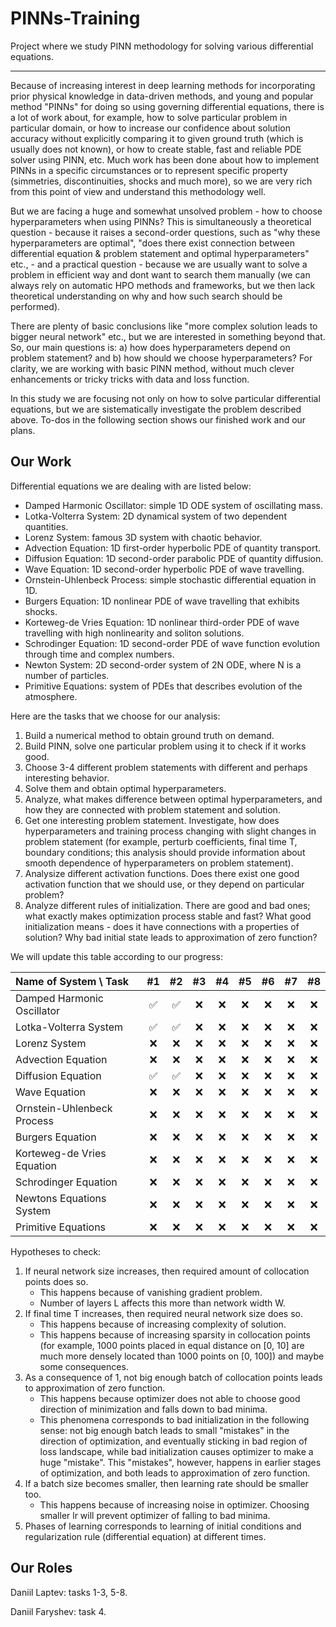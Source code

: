 # PINNs-Training
Project where we study PINN methodology for solving various differential equations.

---

Because of increasing interest in deep learning methods for incorporating prior physical knowledge in data-driven methods, and young and popular method "PINNs" for doing so using governing differential equations, there is a lot of work about, for example, how to solve particular problem in particular domain, or how to increase our confidence about solution accuracy without explicitly comparing it to given ground truth (which is usually does not known), or how to create stable, fast and reliable PDE solver using PINN, etc. Much work has been done about how to implement PINNs in a specific circumstances or to represent specific property (simmetries, discontinuities, shocks and much more), so we are very rich from this point of view and understand this methodology well.

But we are facing a huge and somewhat unsolved problem - how to choose hyperparameters when using PINNs? This is simultaneously a theoretical question - because it raises a second-order questions, such as "why these hyperparameters are optimal", "does there exist connection between differential equation & problem statement and optimal hyperparameters" etc., - and a practical question - because we are usually want to solve a problem in efficient way and dont want to search them manually (we can always rely on automatic HPO methods and frameworks, but we then lack theoretical understanding on why and how such search should be performed).

There are plenty of basic conclusions like "more complex solution leads to bigger neural network" etc., but we are interested in something beyond that. So, our main questions is: a) how does hyperparameters depend on problem statement? and b) how should we choose hyperparameters? For clarity, we are working with basic PINN method, without much clever enhancements or tricky tricks with data and loss function. 

In this study we are focusing not only on how to solve particular differential equations, but we are sistematically investigate the problem described above. To-dos in the following section shows our finished work and our plans.

## Our Work

Differential equations we are dealing with are listed below:

- Damped Harmonic Oscillator: simple 1D ODE system of oscillating mass.
- Lotka-Volterra System: 2D dynamical system of two dependent quantities.
- Lorenz System: famous 3D system with chaotic behavior.
- Advection Equation: 1D first-order hyperbolic PDE of quantity transport.
- Diffusion Equation: 1D second-order parabolic PDE of quantity diffusion.
- Wave Equation: 1D second-order hyperbolic PDE of wave travelling.
- Ornstein-Uhlenbeck Process: simple stochastic differential equation in 1D.
- Burgers Equation: 1D nonlinear PDE of wave travelling that exhibits shocks.
- Korteweg-de Vries Equation: 1D nonlinear third-order PDE of wave travelling with high nonlinearity and soliton solutions.
- Schrodinger Equation: 1D second-order PDE of wave function evolution through time and complex numbers.
- Newton System: 2D second-order system of 2N ODE, where N is a number of particles.
- Primitive Equations: system of PDEs that describes evolution of the atmosphere.

Here are the tasks that we choose for our analysis:

1. Build a numerical method to obtain ground truth on demand.
2. Build PINN, solve one particular problem using it to check if it works good.
3. Choose 3-4 different problem statements with different and perhaps interesting behavior.
4. Solve them and obtain optimal hyperparameters.
5. Analyze, what makes difference between optimal hyperparameters, and how they are connected with problem statement and solution.
6. Get one interesting problem statement. Investigate, how does hyperparameters and training process changing with slight changes in problem statement (for example, perturb coefficients, final time T, boundary conditions; this analysis should provide information about smooth dependence of hyperparameters on problem statement).
7. Analysize different activation functions. Does there exist one good activation function that we should use, or they depend on particular problem?
8. Analyze different rules of initialization. There are good and bad ones; what exactly makes optimization process stable and fast? What good initialization means - does it have connections with a properties of solution? Why bad initial state leads to approximation of zero function?

We will update this table according to our progress:

| Name of System \ Task | #1 | #2 | #3 | #4 | #5 | #6 | #7 | #8 |
|:--|:-:|:-:|:-:|:-:|:-:|:-:|:-:|:-:|
| Damped Harmonic Oscillator | ✅ | ✅ | ❌ | ❌ | ❌ | ❌ | ❌ | ❌ |
| Lotka-Volterra System | ✅ | ✅ | ❌ | ❌ | ❌ | ❌ | ❌ | ❌ |
| Lorenz System | ❌ | ❌ | ❌ | ❌ | ❌ | ❌ | ❌ | ❌ |
| Advection Equation | ❌ | ❌ | ❌ | ❌ | ❌ | ❌ | ❌ | ❌ |
| Diffusion Equation | ✅ | ✅ | ❌ | ❌ | ❌ | ❌ | ❌ | ❌ |
| Wave Equation | ❌ | ❌ | ❌ | ❌ | ❌ | ❌ | ❌ | ❌ |
| Ornstein-Uhlenbeck Process | ❌ | ❌ | ❌ | ❌ | ❌ | ❌ | ❌ | ❌ |
| Burgers Equation | ❌ | ❌ | ❌ | ❌ | ❌ | ❌ | ❌ | ❌ |
| Korteweg-de Vries Equation | ❌ | ❌ | ❌ | ❌ | ❌ | ❌ | ❌ | ❌ |
| Schrodinger Equation | ❌ | ❌ | ❌ | ❌ | ❌ | ❌ | ❌ | ❌ |
| Newtons Equations System | ❌ | ❌ | ❌ | ❌ | ❌ | ❌ | ❌ | ❌ |
| Primitive Equations | ❌ | ❌ | ❌ | ❌ | ❌ | ❌ | ❌ | ❌ |

Hypotheses to check:

1. If neural network size increases, then required amount of collocation points does so.
   - This happens because of vanishing gradient problem.
   - Number of layers L affects this more than network width W.
2. If final time T increases, then required neural network size does so.
   - This happens because of increasing complexity of solution.
   - This happens because of increasing sparsity in collocation points (for example, 1000 points placed in equal distance on [0, 10] are much more densely located than 1000 points on [0, 100]) and maybe some consequences.
3. As a consequence of 1, not big enough batch of collocation points leads to approximation of zero function.
   - This happens because optimizer does not able to choose good direction of minimization and falls down to bad minima.
   - This phenomena corresponds to bad initialization in the following sense: not big enough batch leads to small "mistakes" in the direction of optimization, and eventually sticking in bad region of loss landscape, while bad initialization causes optimizer to make a huge "mistake". This "mistakes", however, happens in earlier stages of optimization, and both leads to approximation of zero function.
4. If a batch size becomes smaller, then learning rate should be smaller too.
   - This happens because of increasing noise in optimizer. Choosing smaller lr will prevent optimizer of falling to bad minima.
5. Phases of learning corresponds to learning of initial conditions and regularization rule (differential equation) at different times.

## Our Roles

Daniil Laptev: tasks 1-3, 5-8.

Daniil Faryshev: task 4.
